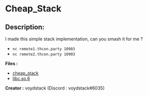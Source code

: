 
# Cheap_Stack
## Description:
I made this simple stack implementation, can you smash it for me ?

- `nc remote1.thcon.party 10903`
- `nc remote2.thcon.party 10903`

**Files :**
- [cheap_stack](https://challenges.thcon.party/pwn-voydstack-cheapstack/cheap_stack)
- [libc.so.6](https://challenges.thcon.party/pwn-voydstack-cheapstack/libc.so.6)

**Creator :**
voydstack (Discord : voydstack#6035)

